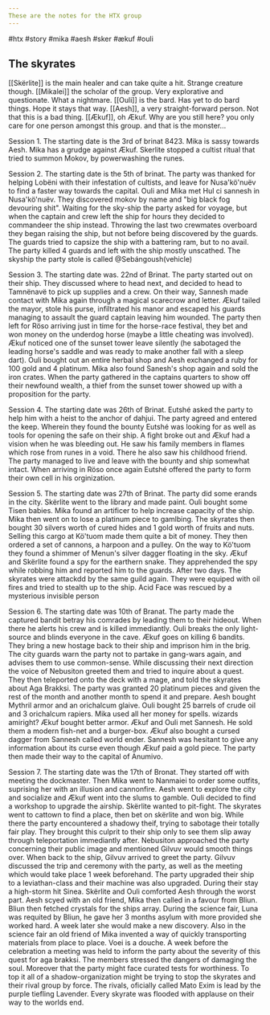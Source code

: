 ```yaml
---
These are the notes for the HTX group
---
```

#htx #story #mika #aesh #sker #ækuf #ouli
## The skyrates
[[Skërlite]] is the main healer and can take quite a hit. Strange creature though.
[[Mikalei]] the scholar of the group. Very explorative and questionate. What a nightmare.
[[Ouli]] is the bard. Has yet to do bard things. Hope it stays that way.
[[Aesh]], a very straight-forward person. Not that this is a bad thing.
[[Ækuf]], oh Ækuf. Why are you still here? you only care for one person amongst this group. and that is the monster...

Session 1.
The starting date is the 3rd of brinat 8423.
Mika is sassy towards Aesh. Mika has a grudge against Ækuf. 
Skerlite stopped a cultist ritual that tried to summon Mokov, by powerwashing the runes. 

Session 2.
The starting date is the 5th of brinat.
The party was thanked for helping Lobëni with their infestation of cultists, and leave for Nusa'kö'nuëv to find a faster way towards the capital. 
Ouli and Mika met Hul ci sannesh in Nusa'kö'nuëv. They discovered mokov by name and "big black fog devouring shit".
Waiting for the sky-ship the party asked for voyage, but when the captain and crew left the ship for hours they decided to commandeer the ship instead. Throwing the last two crewmates overboard they began raising the ship, but not before being discovered by the guards. The guards tried to capsize the ship with a battering ram, but to no avail. The party killed 4 guards and left with the ship mostly unscathed. The skyship the party stole is called @Sebángoush(vehicle)

Session 3.
The starting date was. 22nd of Brinat. 
The party started out on their ship. They discussed where to head next, and decided to head to Tamnënavë to pick up supplies and a crew. On their way, Sannesh made contact with Mika again through a magical scarecrow and letter. Ækuf tailed the mayor, stole his purse, infiltrated his manor and escaped his guards managing to assault the guard captain leaving him wounded. The party then left for Röso arriving just in time for the horse-race festival, they bet and won money on the underdog horse (maybe a little cheating was involved). Ækuf noticed one of the sunset tower leave silently (he sabotaged the leading horse's saddle and was ready to make another fall with a sleep dart). Ouli bought out an entire herbal shop and Aesh exchanged a ruby for 100 gold and 4 platinum. Mika also found Sanesh's shop again and sold the iron crates. 
When the party gathered in the captains quarters to show off their newfound wealth, a thief from the sunset tower showed up with a proposition for the party.

Session 4.
The starting date was 26th of Brinat. 
Eutshé asked the party to help him with a heist to the anchor of dahjui. The party agreed and entered the keep. Wherein they found the bounty Eutshé was looking for as well as tools for opening the safe on their ship. A fight broke out and Ækuf had a vision when he was bleeding out. He saw his family members in flames which rose from runes in a void. There he also saw his childhood friend.
The party managed to live and leave with the bounty and ship somewhat intact. When arriving in Röso once again Eutshé offered the party to form their own cell in his orginization. 

Session 5.
The starting date was 27th of Brinat.
The party did some erands in the city. Skërlite went to the library and made paint. Ouli bought some Tisen babies. Mika found an artificer to help increase capacity of the ship. Mika then went on to lose a platinum piece to gamlbing. The skyrates then bought 30 silvers worth of cured hides and 1 gold worth of fruits and nuts. Selling this cargo at Kö'tuom made them quite a bit of money. They then ordered a set of cannons, a harpoon and a pulley.
On the way to Kö'tuom they found a shimmer of Menun's silver dagger floating in the sky.
Ækuf and Skërlite found a spy for the earthern snake. They apprehended the spy while robbing him and reported him to the guards.
After two days. The skyrates were attackdd by the same guild again. They were equiped with oil fires and tried to stealth up to the ship. 
Acid Face was rescued by a mysterious invisible person

Session 6.
The starting date was 10th of Branat.
The party made the captured bandit betray his comrades by leading them to their hideout. When there he alerts his crew and is killed immediantly. 
Ouli breaks the only light-source and blinds everyone in the cave. Ækuf goes on killing 6 bandits. They bring a new hostage back to their ship and imprison him in the brig.
The city guards warn the party not to partake in gang-wars again, and advises them to use common-sense.
While discussing their next direction the voice of Nebusiton greeted them and tried to inquire about a quest. They then teleported onto the deck with a mage, and told the skyrates about Aga Brakksi.
The party was granted 20 platinum pieces and given the rest of the month and another month to spend it and prepare.
Aesh bought Mythril armor and an orichalcum glaive.
Ouli bought 25 barrels of crude oil and 3 orichalcum rapiers.
Mika used all her money for spells. wizards amiright?
Ækuf bought better armor.
Ækuf and Ouli met Sannesh. He sold them a modern fish-net and a burger-box. 
Ækuf also bought a cursed dagger from Sannesh called world ender. Sannesh was hesitant to give any information about its curse even though Ækuf paid a gold piece.
The party then made their way to the capital of Anumivo. 

Session 7.
The starting date was the 17th of Bronat.
They started off with meeting the dockmaster. Then Mika went to Nanmaiei to order some outfits, suprising her with an illusion and cannonfire. 
Aesh went to explore the city and socialize and Ækuf went into the slums to gamble. 
Ouli decided to find a workshop to upgrade the airship.
Skërlite wanted to pit-fight. The skyrates went to cattown to find a place, then bet on skërlite and won big. 
While there the party encountered a shadowy theif, trying to sabotage their totally fair play. 
They brought this culprit to their ship only to see them slip away through teleportation immediantly after.
Nebusiton approached the party concerning their public image and mentioned Gilvuv would smooth things over. When back to the ship, Gilvuv arrived to greet the party.
Gilvuv discussed the trip and ceremony with the party, as well as the meeting which would take place 1 week beforehand. 
The party upgraded their ship to a leviathan-class and their machine was also upgraded. 
During their stay a high-storm hit Sinea. Skërlite and Ouli comforted Aesh through the worst part. 
Aesh scyed with an old friend, Mika then called in a favour from Bliun. Bliun then fetched crystals for the ships array.
During the science fair, Luna was requited by Bliun, he gave her 3 months asylum with more provided she worked hard. A week later she would make a new discovery.
Also in the science fair an old friend of Mika invented a way of quickly transporting materials from place to place.
Voei is a douche.
A week before the celebration a meeting was held to inform the party about the severity of this quest for aga brakksi.
The members stressed the dangers of damaging the soul. Moreover that the party might face curated tests for worthiness. To top it all of a shadow-organization might be trying to stop the skyrates and their rival group by force.
The rivals, oficially called Mato Exim is lead by the purple tiefling Lavender.
Every skyrate was flooded with applause on their way to the worlds end. 